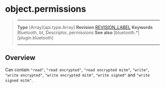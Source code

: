 # object.permissions

> --------------------- ------------------------------------------------------------------------------------------
> __Type__              [Array][api.type.Array]
> __Revision__          [REVISION_LABEL](REVISION_URL)
> __Keywords__          Bluetooth, bt, Descriptor, permissions
> __See also__          [bluetooth.*][plugin.bluetooth]
> --------------------- ------------------------------------------------------------------------------------------

## Overview

Can contain `"read"`, `"read encrypted"`, `"read encrypted mitm"`, `"write"`, `"write encrypted"`, `"write encrypted mitm"`, `"write signed"` and `"write signed mitm"`.